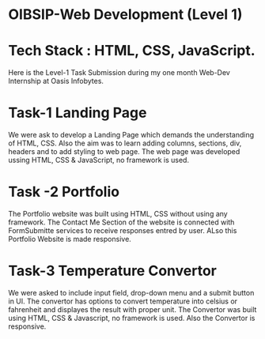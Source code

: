 # OIBSIP-Web Development (Level 1)
# Tech Stack : HTML, CSS, JavaScript.

Here is the Level-1 Task Submission during my one month Web-Dev Internship at Oasis Infobytes.

# Task-1 Landing Page
We were ask to develop a Landing Page which demands the understanding of HTML, CSS. Also the aim was to learn adding columns, sections, div, headers and to add styling to web page. The web page was developed ussing HTML, CSS & JavaScript, no framework is used.

# Task -2 Portfolio
The Portfolio website was built using HTML, CSS without using any framework. The Contact Me Section of the website is connected with FormSubmitte services to receive responses entred by user. ALso this Portfolio Website is made responsive.

# Task-3 Temperature Convertor
We were asked to include input field, drop-down menu and a submit button in UI. The convertor has options to convert temperature into celsius or fahrenheit and displayes the result with proper unit. The Convertor was built using HTML, CSS & Javascript, no framework is used. Also the Convertor is responsive.

